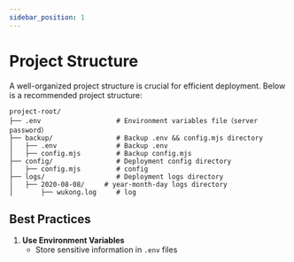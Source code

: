 ```yaml
---
sidebar_position: 1
---
```


# Project Structure

A well-organized project structure is crucial for efficient deployment. Below is a recommended project structure:

```
project-root/
├── .env                   # Environment variables file（server password）
├── backup/                # Backup .env && config.mjs directory
│   ├── .env               # Backup .env
│   ├── config.mjs         # Backup config.mjs
├── config/                # Deployment config directory
│   ├── config.mjs         # config
├── logs/                  # Deployment logs directory
│   ├── 2020-08-08/     # year-month-day logs directory
│       ├── wukong.log     # log
```

## Best Practices

1. **Use Environment Variables**
   - Store sensitive information in `.env` files
